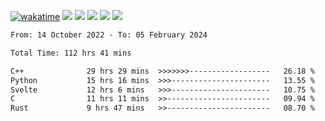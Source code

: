 [![wakatime](https://wakatime.com/badge/user/368879df-dc38-4b1a-86c4-8a2054a0e074.svg)](https://wakatime.com/@368879df-dc38-4b1a-86c4-8a2054a0e074)
<img src="https://img.shields.io/badge/Windows-0078D6?style=flat&logo=Windows&logoColor=white">
<img src="https://img.shields.io/badge/IntelliJ_IDEA-000000.svg?style=flat&logo=IntelliJ-IDEA&logoColor=white">
<img src="https://img.shields.io/badge/CLion-000000.svg?style=flat&logo=CLion&logoColor=white">
<img src="https://img.shields.io/badge/Visual_Studio_Code-007ACC?style=flat&logo=Visual-Studio-Code&logoColor=white">
<img src="https://img.shields.io/badge/Discord-5865F2?label=kano42&style=flat&logo=discord&logoColor=white">
<br>


<!--START_SECTION:waka-->

```txt
From: 14 October 2022 - To: 05 February 2024

Total Time: 112 hrs 41 mins

C++              29 hrs 29 mins  >>>>>>>------------------   26.18 %
Python           15 hrs 16 mins  >>>----------------------   13.55 %
Svelte           12 hrs 6 mins   >>>----------------------   10.75 %
C                11 hrs 11 mins  >>-----------------------   09.94 %
Rust             9 hrs 47 mins   >>-----------------------   08.70 %
```

<!--END_SECTION:waka-->
